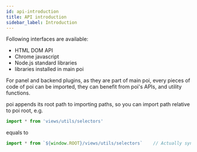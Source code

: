 ```yaml
---
id: api-introduction
title: API introduction
sidebar_label: Introduction
---
```


Following interfaces are available:

+ HTML DOM API
+ Chrome javascript
+ Node.js standard libraries
+ libraries installed in main poi

For panel and backend plugins, as they are part of main poi, every pieces of code of poi can be imported, they can benefit from poi's APIs, and utility functions.

poi appends its root path to importing paths, so you can import path relative to poi root, e.g.

```javascript
import * from 'views/utils/selectors'
```
equals to

```javascript
import * from `${window.ROOT}/views/utils/selectors`    // Actually syntactically illegal
```
